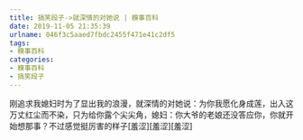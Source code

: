 ```yaml
---
title: 搞笑段子->就深情的对她说 | 糗事百科
date: 2019-11-05 21:35:39
urlname: 046f3c5aaed7fbdc2455f471e41c2df5
tags: 
- 糗事百科
categories:
- 糗事百科
- 搞笑段子
---
```

刚追求我媳妇时为了显出我的浪漫，就深情的对她说：为你我愿化身成莲，出入这万丈红尘而不染，只为给你露个尖尖角，媳妇：你大爷的老娘还没答应你，你就开始想那事？不过感觉挺厉害的样子[羞涩][羞涩][羞涩]


